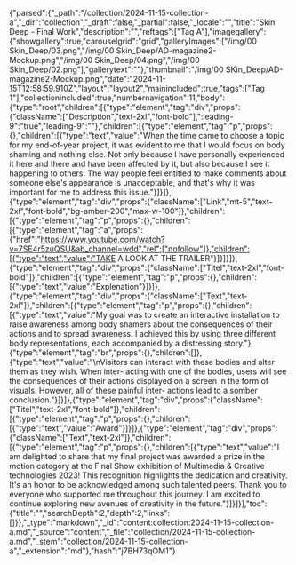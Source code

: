{"parsed":{"_path":"/collection/2024-11-15-collection-a","_dir":"collection","_draft":false,"_partial":false,"_locale":"","title":"Skin Deep - Final Work","description":"","reftags":["Tag A"],"imagegallery":{"showgallery":true,"carouselgrid":"grid","galleryImages":["/img/00 Skin_Deep/03.png","/img/00 Skin_Deep/AD-magazine2-Mockup.png","/img/00 Skin_Deep/04.png","/img/00 Skin_Deep/02.png"],"gallerytext":""},"thumbnail":"/img/00 SKin_Deep/AD-magazine2-Mockup.png","date":"2024-11-15T12:58:59.910Z","layout":"layout2","mainincluded":true,"tags":["Tag 1"],"collectionincluded":true,"numbernavigation":11,"body":{"type":"root","children":[{"type":"element","tag":"div","props":{"className":["Description","text-2xl","font-bold"],":leading-9":"true","leading-9":""},"children":[{"type":"element","tag":"p","props":{},"children":[{"type":"text","value":"When the time came to choose a topic for my end-of-year project, it was evident to me that I would focus on body shaming and nothing else. Not only because I have personally experienced it here and there and have been affected by it, but also because I see it happening to others. The way people feel entitled to make comments about someone else's appearance is unacceptable, and that's why it was important for me to address this issue."}]}]},{"type":"element","tag":"div","props":{"className":["Link","mt-5","text-2xl","font-bold","bg-amber-200","max-w-100"]},"children":[{"type":"element","tag":"p","props":{},"children":[{"type":"element","tag":"a","props":{"href":"https://www.youtube.com/watch?v=7SE4r5zuQSU&ab_channel=wdd","rel":["nofollow"]},"children":[{"type":"text","value":"TAKE A LOOK AT THE TRAILER"}]}]}]},{"type":"element","tag":"div","props":{"className":["Titel","text-2xl","font-bold"]},"children":[{"type":"element","tag":"p","props":{},"children":[{"type":"text","value":"Explenation"}]}]},{"type":"element","tag":"div","props":{"className":["Text","text-2xl"]},"children":[{"type":"element","tag":"p","props":{},"children":[{"type":"text","value":"My goal was to create an interactive installation to raise awareness among body shamers about the consequences of their actions and to spread awareness. I achieved this by using three different body representations, each accompanied by a distressing story."},{"type":"element","tag":"br","props":{},"children":[]},{"type":"text","value":"\nVisitors can interact with these bodies and alter them as they wish. When inter- acting with one of the bodies, users will see the consequences of their actions displayed on a screen in the form of visuals. However, all of these painful inter- actions lead to a somber conclusion."}]}]},{"type":"element","tag":"div","props":{"className":["Titel","text-2xl","font-bold"]},"children":[{"type":"element","tag":"p","props":{},"children":[{"type":"text","value":"Award"}]}]},{"type":"element","tag":"div","props":{"className":["Text","text-2xl"]},"children":[{"type":"element","tag":"p","props":{},"children":[{"type":"text","value":"I am delighted to share that my final project was awarded a prize in the motion category at the Final Show exhibition of Multimedia & Creative technologies 2023! This recognition highlights the dedication and creativity. It's an honor to be acknowledged among such talented peers. Thank you to everyone who supported me throughout this journey. I am excited to continue exploring new avenues of creativity in the future."}]}]}],"toc":{"title":"","searchDepth":2,"depth":2,"links":[]}},"_type":"markdown","_id":"content:collection:2024-11-15-collection-a.md","_source":"content","_file":"collection/2024-11-15-collection-a.md","_stem":"collection/2024-11-15-collection-a","_extension":"md"},"hash":"j7BH73qOM1"}